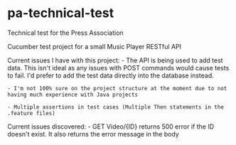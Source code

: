 # pa-technical-test
Technical test for the Press Association

Cucumber test project for a small Music Player RESTful API


Current issues I have with this project:
    - The API is being used to add test data. This isn't ideal as any issues with POST commands would cause tests to fail.
      I'd prefer to add the test data directly into the database instead.

    - I'm not 100% sure on the project structure at the moment due to not having much experience with Java projects

    - Multiple assertions in test cases (Multiple Then statements in the .feature files)



Current issues discovered:
    - GET Video/{ID} returns 500 error if the ID doesn't exist. It also returns the error message in the body